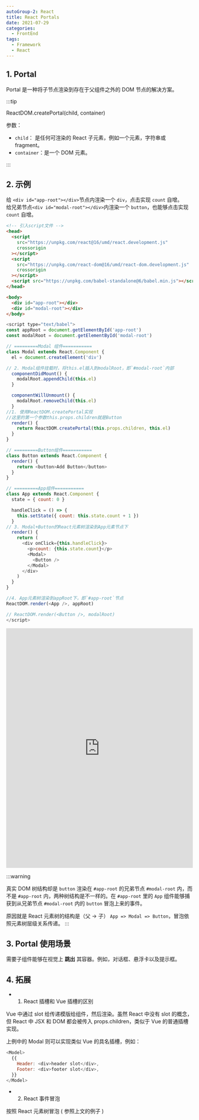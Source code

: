 ```yaml
---
autoGroup-2: React
title: React Portals
date: 2021-07-29
categories:
  - FrontEnd
tags:
  - Framework
  - React
---
```


## 1. Portal

Portal 是一种将子节点渲染到存在于父组件之外的 DOM 节点的解决方案。

:::tip

ReactDOM.createPortal(child, container)

参数：

- `child`： 是任何可渲染的 React 子元素，例如一个元素，字符串或 fragment。
- `container`：是一个 DOM 元素。

:::

## 2. 示例

给 `<div id="app-root"></div>`节点内渲染一个 `div`，点击实现 `count` 自增。  
给兄弟节点`<div id="modal-root"></div>`内渲染一个 `button`，也能够点击实现 `count` 自增。

```html
<!-- 引入script文件 -->
<head>
  <script
    src="https://unpkg.com/react@16/umd/react.development.js"
    crossorigin
  ></script>
  <script
    src="https://unpkg.com/react-dom@16/umd/react-dom.development.js"
    crossorigin
  ></script>
  <script src="https://unpkg.com/babel-standalone@6/babel.min.js"></script>
</head>

<body>
  <div id="app-root"></div>
  <div id="modal-root"></div>
</body>
```

```js
<script type="text/babel">
const appRoot = document.getElementById('app-root')
const modalRoot = document.getElementById('modal-root')

// =========Modal 组件===========
class Modal extends React.Component {
  el = document.createElement('div')

// 2. Modal组件挂载时，将this.el插入到modalRoot，即`#modal-root`内部
  componentDidMount() {
    modalRoot.appendChild(this.el)
  }

  componentWillUnmount() {
    modalRoot.removeChild(this.el)
  }
//1. 使用ReactDOM.createPortal实现
//这里的第一个参数this.props.children就是Button
  render() {
    return ReactDOM.createPortal(this.props.children, this.el)
  }
}

// =========Button组件===========
class Button extends React.Component {
  render() {
    return <button>Add Button</button>
  }
}

// =========App组件===========
class App extends React.Component {
  state = { count: 0 }

  handleClick = () => {
    this.setState({ count: this.state.count + 1 })
  }
// 3. Modal+Button的React元素树渲染到App元素节点下
  render() {
    return (
      <div onClick={this.handleClick}>
        <p>count: {this.state.count}</p>
        <Modal>
          <Button />
        </Modal>
      </div>
    )
  }
}

//4. App元素树渲染到appRoot下，即`#app-root`节点
ReactDOM.render(<App />, appRoot)

// ReactDOM.render(<Button />, modalRoot)
</script>
```

<!-- ![](https://tva1.sinaimg.cn/large/008i3skNly1gsy48lmwhdg30su0hy4qp.gif) -->
<iframe src="https://tva1.sinaimg.cn/large/008i3skNly1gsy48lmwhdg30su0hy4qp.gif" 
frameborder="no" loading="lazy" height="646" width="100%"></iframe>

:::warning

真实 DOM 树结构却是 `button` 渲染在 `#app-root` 的兄弟节点 `#modal-root` 内，而不是 `#app-root` 内，两种树结构是不一样的。在 `#app-root` 里的 `App` 组件能够捕获到从兄弟节点 `#modal-root` 内的 `button` 冒泡上来的事件。

原因就是 React 元素树的结构是（父 -> 子） `App => Modal => Button`，冒泡依照元素树层级关系传递。
:::

## 3. Portal 使用场景

需要子组件能够在视觉上 **跳出** 其容器。例如，对话框、悬浮卡以及提示框。

## 4. 拓展

- 1. React 插槽和 Vue 插槽的区别

Vue 中通过 slot 给传递模版给组件，然后渲染。虽然 React 中没有 slot 的概念，但 React 中 JSX 和 DOM 都会被传入 props.children，类似于 Vue 的普通插槽实现。

上例中的 Modal 则可以实现类似 Vue 的具名插槽，例如：

```js
<Model>
  {{
    Header: <div>header slot</div>,
    Footer: <div>footer slot</div>,
  }}
</Model>
```

- 2. React 事件冒泡

按照 React 元素树冒泡 ( 参照上文的例子 )
